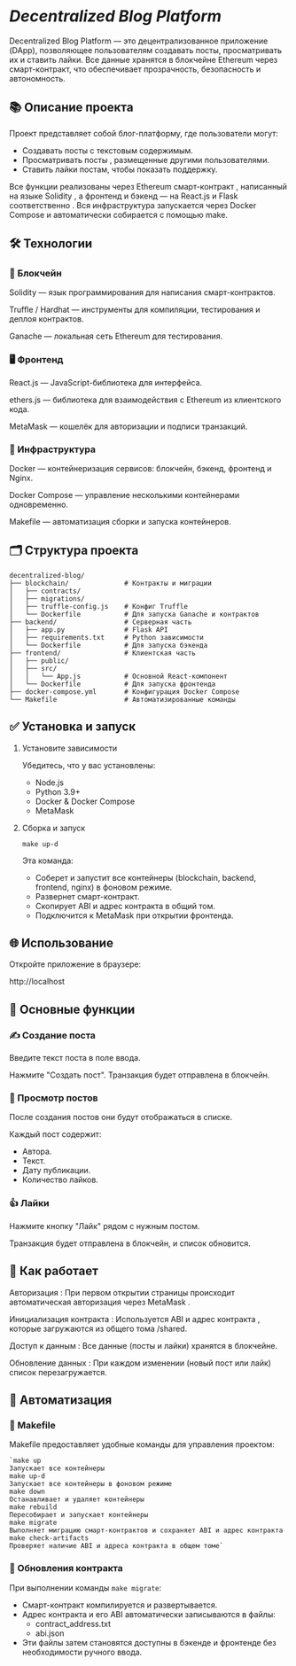 # *****Decentralized Blog Platform*****

Decentralized Blog Platform — это децентрализованное приложение (DApp), позволяющее пользователям создавать посты, просматривать их и ставить лайки. Все данные хранятся в блокчейне Ethereum через смарт-контракт, что обеспечивает прозрачность, безопасность и автономность.

## **📚 Описание проекта**

Проект представляет собой блог-платформу, где пользователи могут:

- Создавать посты с текстовым содержимым.
- Просматривать посты , размещенные другими пользователями.
- Ставить лайки постам, чтобы показать поддержку.

Все функции реализованы через Ethereum смарт-контракт , написанный на языке Solidity , а фронтенд и бэкенд — на React.js и Flask соответственно . Вся инфраструктура запускается через Docker Compose и автоматически собирается с помощью make.

## **🛠 Технологии**

### **🔧 Блокчейн**

Solidity — язык программирования для написания смарт-контрактов.

Truffle / Hardhat — инструменты для компиляции, тестирования и деплоя контрактов.

Ganache — локальная сеть Ethereum для тестирования.

### **🖥 Фронтенд**

React.js — JavaScript-библиотека для интерфейса.

ethers.js — библиотека для взаимодействия с Ethereum из клиентского кода.

MetaMask — кошелёк для авторизации и подписи транзакций.

### **🐳 Инфраструктура**

Docker — контейнеризация сервисов: блокчейн, бэкенд, фронтенд и Nginx.

Docker Compose — управление несколькими контейнерами одновременно.

Makefile — автоматизация сборки и запуска контейнеров.

## **🗂 Структура проекта**

    decentralized-blog/
    ├── blockchain/              # Контракты и миграции
    │   ├── contracts/
    │   ├── migrations/
    │   ├── truffle-config.js    # Конфиг Truffle
    │   └── Dockerfile           # Для запуска Ganache и контрактов
    ├── backend/                 # Серверная часть
    │   ├── app.py               # Flask API
    │   ├── requirements.txt     # Python зависимости
    │   └── Dockerfile           # Для запуска бэкенда
    ├── frontend/                # Клиентская часть
    │   ├── public/
    │   ├── src/
    │   │   └── App.js           # Основной React-компонент
    │   └── Dockerfile           # Для запуска фронтенда
    ├── docker-compose.yml       # Конфигурация Docker Compose
    └── Makefile                 # Автоматизированные команды

## **✅ Установка и запуск**

1. Установите зависимости

    Убедитесь, что у вас установлены:

    - Node.js
    - Python 3.9+
    - Docker & Docker Compose
    - MetaMask

2. Сборка и запуск

    `make up-d`

    Эта команда:

    * Соберет и запустит все контейнеры (blockchain, backend, frontend, nginx) в фоновом режиме.
    * Развернет смарт-контракт.
    * Скопирует ABI и адрес контракта в общий том.
    * Подключится к MetaMask при открытии фронтенда.

## **🌐 Использование**

Откройте приложение в браузере:

http://localhost

## **🎯 Основные функции**

### **✍️ Создание поста**

Введите текст поста в поле ввода.

Нажмите "Создать пост". Транзакция будет отправлена в блокчейн.

### **📄 Просмотр постов**

После создания постов они будут отображаться в списке.

Каждый пост содержит:
- Автора.
- Текст.
- Дату публикации.
- Количество лайков.

### **👍 Лайки**

Нажмите кнопку "Лайк" рядом с нужным постом.

Транзакция будет отправлена в блокчейн, и список обновится.

## **🧩 Как работает**

Авторизация : При первом открытии страницы происходит автоматическая авторизация через MetaMask .

Инициализация контракта : Используется ABI и адрес контракта , которые загружаются из общего тома /shared.

Доступ к данным : Все данные (посты и лайки) хранятся в блокчейне.

Обновление данных : При каждом изменении (новый пост или лайк) список перезагружается.

## **📁 Автоматизация**

### **🔁 Makefile**

Makefile предоставляет удобные команды для управления проектом:

    `make up
    Запускает все контейнеры
    make up-d
    Запускает все контейнеры в фоновом режиме
    make down
    Останавливает и удаляет контейнеры
    make rebuild
    Пересобирает и запускает контейнеры
    make migrate
    Выполняет миграцию смарт-контрактов и сохраняет ABI и адрес контракта
    make check-artifacts
    Проверяет наличие ABI и адреса контракта в общем томе`

### **🔄 Обновления контракта**

При выполнении команды `make migrate`:

- Смарт-контракт компилируется и развертывается.
- Адрес контракта и его ABI автоматически записываются в файлы:
  - contract_address.txt
  - abi.json
- Эти файлы затем становятся доступны в бэкенде и фронтенде без необходимости ручного ввода.